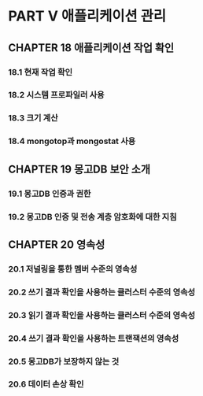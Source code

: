 # PART V 애플리케이션 관리

## CHAPTER 18 애플리케이션 작업 확인

### 18.1 현재 작업 확인
### 18.2 시스템 프로파일러 사용
### 18.3 크기 계산
### 18.4 mongotop과 mongostat 사용

## CHAPTER 19 몽고DB 보안 소개

### 19.1 몽고DB 인증과 권한
### 19.2 몽고DB 인증 및 전송 계층 암호화에 대한 지침

## CHAPTER 20 영속성

### 20.1 저널링을 통한 멤버 수준의 영속성
### 20.2 쓰기 결과 확인을 사용하는 클러스터 수준의 영속성
### 20.3 읽기 결과 확인을 사용하는 클러스터 수준의 영속성
### 20.4 쓰기 결과 확인을 사용하는 트랜잭션의 영속성
### 20.5 몽고DB가 보장하지 않는 것
### 20.6 데이터 손상 확인
